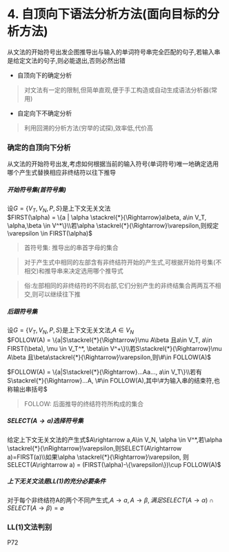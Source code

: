 # 4. 自顶向下语法分析方法(面向目标的分析方法)
从文法的开始符号出发企图推导出与输入的单词符号串完全匹配的句子,若输入串是给定文法的句子,则必能退出,否则必然出错
  * 自顶向下的确定分析
> 对文法有一定的限制,但简单直观,便于手工构造或自动生成语法分析器(常用)
  * 自定向下不确定分析
  > 利用回溯的分析方法(穷举的试探),效率低,代价高
### 确定的自顶向下分析
  从文法的开始符号出发,考虑如何根据当前的输入符号(单词符号)唯一地确定选用哪个产生式替换相应非终结符以往下推导

##### 开始符号集(首符号集)
  设$G=\{V_T, V_N,P,S\}$是上下文无关文法  
  $FIRST(\alpha) = \{a | \alpha \stackrel{*}{\Rightarrow}a\beta, a\in V_T, \alpha,\beta \in V^*\}\\若\alpha \stackrel{*}{\Rightarrow}\varepsilon,则规定\varepsilon \in FIRST(\alpha)$
> 首符号集: 推导出的串首字母的集合

> 对于产生式中相同的左部含有非终结符开始的产生式,可根据开始符号集(不相交)和推导串来决定选用哪个推导式  

> 俗:左部相同的非终结符的不同右部,它们分别产生的非终结集合两两互不相交,则可以继续往下推

##### 后跟符号集
设$G=\{V_T,V_N,P,S\}$是上下文无关文法,$A\in V_N$  
$FOLLOW(A) = \{a|S\stackrel{*}{\Rightarrow}\mu A\beta 且a\in V_T, a\in FIRST(\beta), \mu \in V_T^*, \beta\in V^+\}\\若S\stackrel{*}{\Rightarrow}\mu A\beta 且\beta\stackrel{*}{\Rightarrow}\varepsilon,则\#\in FOLLOW(A)$


$FOLLOW(A) = \{a|S\stackrel{*}{\Rightarrow}...Aa..., a\in V_T\}\\若有S\stackrel{*}{\Rightarrow}...A, \#\in FOLLOW(A),其中\#为输入串的结束符,也称输出串括号$
> FOLLOW: 后面推导的终结符符所构成的集合

##### SELECT($A\rightarrow a$)选择符号集
给定上下文无关文法的产生式$A\rightarrow a,A\in V_N, \alpha \in V^*,若\alpha \stackrel{*}{\nRightarrow}\varepsilon,则SELECT(A\rightarrow a)=FIRST(a)\\如果\alpha \stackrel{*}{\Rightarrow}\varepsilon, 则SELECT(A\rightarrow a) = (FIRST(\alpha)-\{\varepsilon\})\cup FOLLOW(A)$
##### 上下无关文法是LL(1)的充分必要条件
对于每个非终结符A的两个不同产生式,$A\rightarrow a, A\rightarrow \beta,满足SELECT(A\rightarrow\alpha)\cap SELECT(A\rightarrow\beta) = \varnothing$

### LL(1)文法判别
P72
